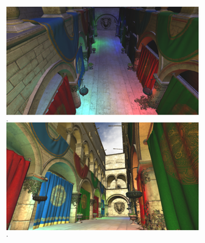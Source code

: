 ![Image Nuit](./data/img/night.bmp "Image de Nuit").
![Image Jour](./data/img/day.bmp "Image de Jour").